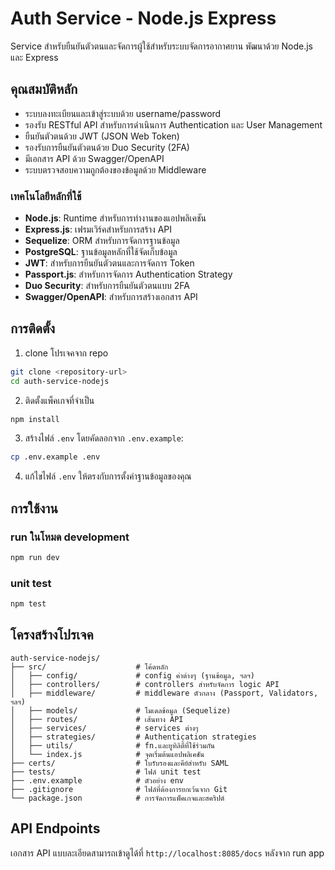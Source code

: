 # Auth Service - Node.js Express

Service สำหรับยืนยันตัวตนและจัดการผู้ใช้สำหรับระบบจัดการอากาศยาน พัฒนาด้วย Node.js และ Express

## คุณสมบัติหลัก

- ระบบลงทะเบียนและเข้าสู่ระบบด้วย username/password
- รองรับ RESTful API สำหรับการดำเนินการ Authentication และ User Management
- ยืนยันตัวตนด้วย JWT (JSON Web Token)
- รองรับการยืนยันตัวตนด้วย Duo Security (2FA)
- มีเอกสาร API ด้วย Swagger/OpenAPI
- ระบบตรวจสอบความถูกต้องของข้อมูลด้วย Middleware

### เทคโนโลยีหลักที่ใช้
- **Node.js**: Runtime สำหรับการทำงานของแอปพลิเคชัน
- **Express.js**: เฟรมเวิร์คสำหรับการสร้าง API
- **Sequelize**: ORM สำหรับการจัดการฐานข้อมูล
- **PostgreSQL**: ฐานข้อมูลหลักที่ใช้จัดเก็บข้อมูล
- **JWT**: สำหรับการยืนยันตัวตนและการจัดการ Token
- **Passport.js**: สำหรับการจัดการ Authentication Strategy
- **Duo Security**: สำหรับการยืนยันตัวตนแบบ 2FA
- **Swagger/OpenAPI**: สำหรับการสร้างเอกสาร API

## การติดตั้ง

1. clone โปรเจคจาก repo
```bash
git clone <repository-url>
cd auth-service-nodejs
```

2. ติดตั้งแพ็คเกจที่จำเป็น
```bash
npm install
```

3. สร้างไฟล์ `.env` โดยคัดลอกจาก `.env.example`:
```bash
cp .env.example .env
```
4. แก้ไขไฟล์ `.env` ให้ตรงกับการตั้งค่าฐานข้อมูลของคุณ

## การใช้งาน

### run ในโหมด development
```bash
npm run dev
```

### unit test
```bash
npm test
```
## โครงสร้างโปรเจค

```
auth-service-nodejs/
├── src/                    # โค้ดหลัก
│   ├── config/             # config ค่าต่างๆ (ฐานข้อมูล, ฯลฯ)
│   ├── controllers/        # controllers สำหรับจัดการ logic API
│   ├── middleware/         # middleware ตัวกลาง (Passport, Validators, ฯลฯ)
│   ├── models/             # โมเดลข้อมูล (Sequelize)
│   ├── routes/             # เส้นทาง API
│   ├── services/           # services ต่างๆ
│   ├── strategies/         # Authentication strategies
│   ├── utils/              # fn.และยูทิลิตี้ที่ใช้ร่วมกัน
│   └── index.js            # จุดเริ่มต้นแอปพลิเคชัน
├── certs/                  # ใบรับรองและคีย์สำหรับ SAML
├── tests/                  # ไฟล์ unit test
├── .env.example            # ตัวอย่าง env
├── .gitignore              # ไฟล์ที่ต้องการยกเว้นจาก Git
└── package.json            # การจัดการแพ็คเกจและสคริปต์
```

## API Endpoints

เอกสาร API แบบละเอียดสามารถเข้าดูได้ที่ `http://localhost:8085/docs` หลังจาก run app
